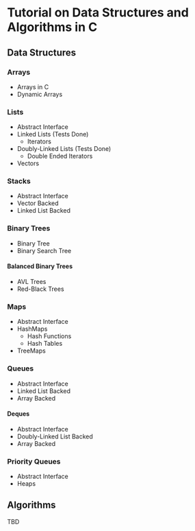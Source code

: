 # Tutorial on Data Structures and Algorithms in C

## Data Structures

### Arrays
- Arrays in C
- Dynamic Arrays

### Lists
- Abstract Interface
- Linked Lists (Tests Done)
    - Iterators
- Doubly-Linked Lists (Tests Done)
    - Double Ended Iterators
- Vectors

### Stacks
- Abstract Interface
- Vector Backed
- Linked List Backed

### Binary Trees
- Binary Tree
- Binary Search Tree

#### Balanced Binary Trees
- AVL Trees
- Red-Black Trees

### Maps
- Abstract Interface
- HashMaps
    - Hash Functions
    - Hash Tables
- TreeMaps

### Queues
- Abstract Interface
- Linked List Backed
- Array Backed

#### Deques
- Abstract Interface
- Doubly-Linked List Backed
- Array Backed

### Priority Queues
- Abstract Interface
- Heaps

## Algorithms
TBD
